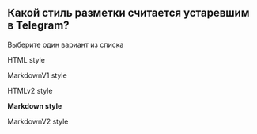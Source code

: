 ## Какой стиль разметки считается устаревшим в Telegram?
Выберите один вариант из списка


HTML style

MarkdownV1 style

HTMLv2 style

**Markdown style**

MarkdownV2 style
